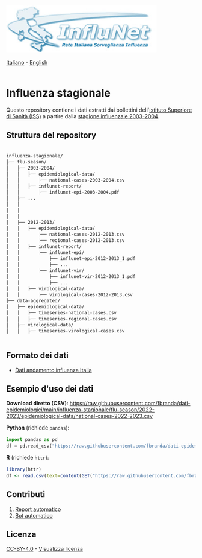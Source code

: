 <a href="https://w3.iss.it/site/rmi/influnet/pagine/rapportoinflunet.aspx"><img src="https://github.com/fbranda/dati-epidemiologici/blob/main/assets/img/logo-influnet.jpg" alt="Influenza" data-canonical-src="https://github.com/fbranda/dati-epidemiologici/blob/main/assets/img/logo-influnet.jpg" width="400"/></a>

[Italiano](README.md) - [English](README_EN.md)<br><br>


# Influenza stagionale

Questo repository contiene i dati estratti dai bollettini dell'[Istituto Superiore di Sanità (ISS)](https://www.epicentro.iss.it/influenza/influnet) a partire dalla [stagione influenzale 2003-2004](https://w3.iss.it/site/rmi/influnet/pagine/stagioni.aspx).


## Struttura del repository
```

influenza-stagionale/
├── flu-season/
│   ├── 2003-2004/
│   │   ├── epidemiological-data/
│   │       ├── national-cases-2003-2004.csv
│   │   ├── influnet-report/
│   │       ├── influnet-epi-2003-2004.pdf
│   ├── ...
│   │
│   │   
│   │
│   ├── 2012-2013/
│   │   ├── epidemiological-data/
│   │       ├── national-cases-2012-2013.csv
│   │       ├── regional-cases-2012-2013.csv
│   │   ├── influnet-report/
│   │       ├── influnet-epi/
│   │           ├── influnet-epi-2012-2013_1.pdf
│   │           ├── ...
│   │       ├── influnet-vir/
│   │           ├── influnet-vir-2012-2013_1.pdf
│   │           ├── ...
│   │   ├── virological-data/
│   │       ├── virological-cases-2012-2013.csv
├── data-aggregated/
│   ├── epidemiological-data/
│   │   ├── timeseries-national-cases.csv
│   │   ├── timeseries-regional-cases.csv
│   ├── virological-data/
│   │   ├── timeseries-virological-cases.csv


```
## Formato dei dati

- [Dati andamento influenza Italia](data-schema-influenza-italia.md)

## Esempio d'uso dei dati

**Download diretto (CSV)**: https://raw.githubusercontent.com/fbranda/dati-epidemiologici/main/influenza-stagionale/flu-season/2022-2023/epidemiological-data/national-cases-2022-2023.csv

**Python** (richiede `pandas`):
```python
import pandas as pd
df = pd.read_csv("https://raw.githubusercontent.com/fbranda/dati-epidemiologici/main/influenza-stagionale/flu-season/2022-2023/epidemiological-data/national-cases-2022-2023.csv")
```

**R** (richiede `httr`):
```r
library(httr)
df <- read.csv(text=content(GET("https://raw.githubusercontent.com/fbranda/dati-epidemiologici/main/influenza-stagionale/flu-season/2022-2023/epidemiological-data/national-cases-2022-2023.csv")))
```

## Contributi
1) [Report automatico](https://fbranda.github.io/influnet/)
2) [Bot automatico](https://mastodon.uno/@influbot@sociale.network)


## Licenza

[CC-BY-4.0](https://creativecommons.org/licenses/by/4.0/deed.it) - [Visualizza licenza](https://github.com/fbranda/west-nile/blob/main/LICENSE.md)


